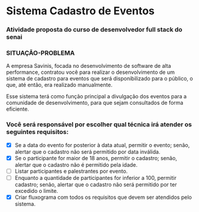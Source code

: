 # Sistema Cadastro de Eventos

### Atividade proposta do curso de desenvolvedor full stack do senai


### SITUAÇÃO-PROBLEMA
A empresa Savinis, focada no desenvolvimento de software de alta performance, contratou você para realizar o desenvolvimento de um sistema de cadastro para eventos que será disponibilizado para o público, o que, até então, era realizado manualmente.

Esse sistema terá como função principal a divulgação dos eventos para a comunidade de desenvolvimento, para que sejam consultados de forma eficiente.

### Você será responsável por escolher qual técnica irá atender os seguintes requisitos:

- [x] Se a data do evento for posterior à data atual, permitir o evento; senão, alertar que o cadastro não será permitido por data inválida.
- [x] Se o participante for maior de 18 anos, permitir o cadastro; senão, alertar que o cadastro não é permitido pela idade.
- [ ] Listar participantes e palestrantes por evento.
- [ ] Enquanto a quantidade de participantes for inferior a 100, permitir cadastro; senão, alertar que o cadastro não será permitido por ter excedido o limite.
- [x] Criar fluxograma com todos os requisitos que devem ser atendidos pelo sistema.